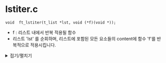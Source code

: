 # lstiter.c
```
void  ft_lstiter(t_list *lst, void (*f)(void *));
```
- f : 리스트 내에서 반복 적용될 함수
- 리스트 'lst' 를 순회하며, 리스트에 포함된 모든 요소들의 content에 함수 'f'를 반복적으로 적용시킵니다.

<details markdown="1">
<summary>접기/펼치기</summary>
<!--summary 아래 빈칸 공백 두고 내용을 적는공간-->

```
void	lstiter(t_list *lst, void (*f)(void *))
{
	if (lst == NULL)  // 예외처리
		return ;
	while (lst != NULL) // 리스트의 끝까지
	{
		f(lst->content);
		lst = lst->next;
	}
}
```
</details>
